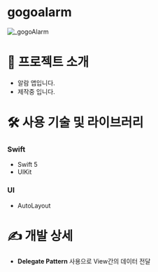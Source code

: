# gogoalarm
![_gogoAlarm](https://user-images.githubusercontent.com/54075367/230726865-65984610-3ade-4311-9973-0ca18ac68ca3.png)

# 📝 프로젝트 소개
* 알람 앱입니다.
* 제작중 입니다.

# 🛠 사용 기술 및 라이브러리

### Swift
* Swift 5
* UIKit

### UI
* AutoLayout

# ✍️ 개발 상세
* **Delegate Pattern** 사용으로 View간의 데이터 전달
